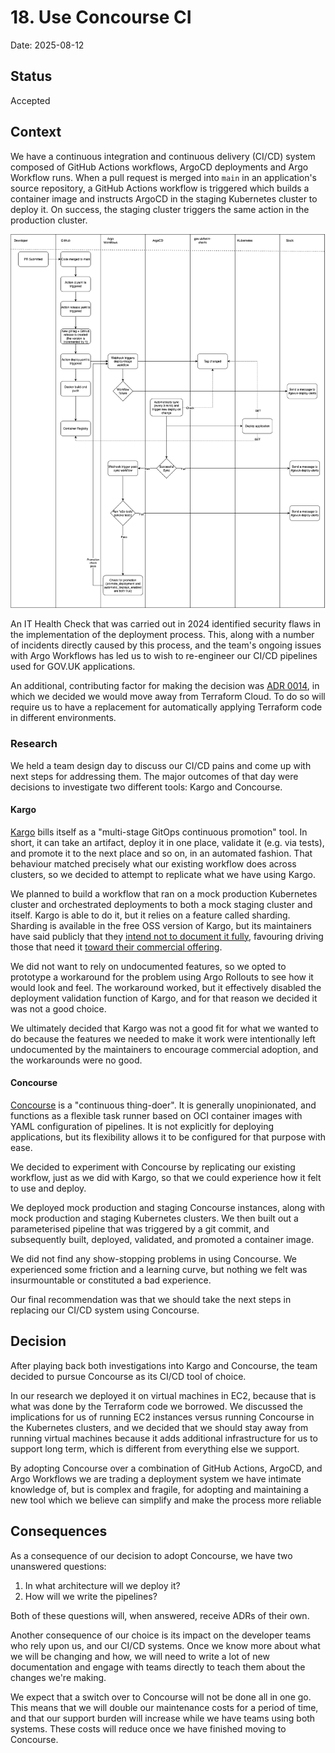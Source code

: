 # 18. Use Concourse CI

Date: 2025-08-12

## Status

Accepted

## Context
<!--
  Describe the problem being solved.
  Describe the context in which the decision is being made.
  Describe any relevant research that was conducted.
  Describe any other decisions that could have been made, and why we didn't make them.
-->

We have a continuous integration and continuous delivery (CI/CD) system composed of GitHub Actions workflows, ArgoCD 
deployments and Argo Workflow runs. When a pull request is merged into `main` in an application's source repository, 
a GitHub Actions workflow is triggered which builds a container image and instructs ArgoCD in the staging Kubernetes 
cluster to deploy it. On success, the staging cluster triggers the same action in the production cluster.

![A flowchart depicting the existing CI/CD process outlined in the previous paragraph](../../img/adr-0018-existing-cicd.png)

An IT Health Check that was carried out in 2024 identified security flaws in the implementation of the deployment process. 
This, along with a number of incidents directly caused by this process, and the team's ongoing issues with Argo Workflows 
has led us to wish to re-engineer our CI/CD pipelines used for GOV.UK applications.

An additional, contributing factor for making the decision was [ADR 0014](./0014-replace-terraform-cloud.md), in which we
decided we would move away from Terraform Cloud. To do so will require us to have a replacement for automatically applying
Terraform code in different environments.

### Research

We held a team design day to discuss our CI/CD pains and come up with next steps for addressing them. The major outcomes 
of that day were decisions to investigate two different tools: Kargo and Concourse.

#### Kargo
[Kargo](https://kargo.io/) bills itself as a "multi-stage GitOps continuous promotion" tool.  In short, it can take an
artifact, deploy it in one place, validate it (e.g. via tests), and promote it to the next place and so on, in an 
automated fashion. That behaviour matched precisely what our existing workflow does across clusters, so we decided to
attempt to replicate what we have using Kargo.

We planned to build a workflow that ran on a mock production Kubernetes cluster and orchestrated deployments to both a 
mock staging cluster and itself. Kargo is able to do it, but it relies on a feature called sharding. Sharding is available
in the free OSS version of Kargo, but its maintainers have said publicly that they [intend not to document it fully](https://github.com/akuity/kargo/issues/2447#issuecomment-3009092623), favouring driving those that need it [toward their commercial offering](https://github.com/akuity/kargo/issues/4633#issuecomment-3176727119).

We did not want to rely on undocumented features, so we opted to prototype a workaround for the problem using Argo Rollouts
to see how it would look and feel. The workaround worked, but it effectively disabled the deployment validation function 
of Kargo, and for that reason we decided it was not a good choice.

We ultimately decided that Kargo was not a good fit for what we wanted to do because the features we needed to make it work
were intentionally left undocumented by the maintainers to encourage commercial adoption, and the workarounds were no good. 

#### Concourse
[Concourse](https://concourse-ci.org/) is a "continuous thing-doer". It is generally unopinionated, and functions as a 
flexible task runner based on OCI container images with YAML configuration of pipelines. It is not explicitly for 
deploying applications, but its flexibility allows it to be configured for that purpose with ease.

We decided to experiment with Concourse by replicating our existing workflow, just as we did with Kargo, so that we could 
experience how it felt to use and deploy.

We deployed mock production and staging Concourse instances, along with mock production and staging Kubernetes clusters. 
We then built out a parameterised pipeline that was triggered by a git commit, and subsequently built, deployed, 
validated, and promoted a container image. 

We did not find any show-stopping problems in using Concourse. We experienced some friction and a learning curve, but
nothing we felt was insurmountable or constituted a bad experience.

Our final recommendation was that we should take the next steps in replacing our CI/CD system using Concourse.

## Decision

<!--
  Describe the decision we have made.
  Describe the justifications for making this decision.
  Describe any trade-offs we've made.
-->

After playing back both investigations into Kargo and Concourse, the team decided to pursue Concourse as its CI/CD tool
of choice. 

In our research we deployed it on virtual machines in EC2, because that is what was done by the Terraform code we borrowed.
We discussed the implications for us of running EC2 instances versus running Concourse in the Kubernetes clusters, and 
we decided that we should stay away from running virtual machines because it adds additional infrastructure for us to
support long term, which is different from everything else we support.

By adopting Concourse over a combination of GitHub Actions, ArgoCD, and Argo Workflows we are trading a deployment system
we have intimate knowledge of, but is complex and fragile, for adopting and maintaining a new tool which we believe can 
simplify and make the process more reliable

## Consequences

<!--
  Describe the impacts and side effects of the decision we have made.
  Describe the impacts and side effects on both the team and the systems we operate.
  Include both the good and the bad consequences.
-->

As a consequence of our decision to adopt Concourse, we have two unanswered questions:

1. In what architecture will we deploy it?
2. How will we write the pipelines?

Both of these questions will, when answered, receive ADRs of their own.

Another consequence of our choice is its impact on the developer teams who rely upon us, and our CI/CD systems. Once we 
know more about what we will be changing and how, we will need to write a lot of new documentation and engage with teams
directly to teach them about the changes we're making.

We expect that a switch over to Concourse will not be done all in one go. This means that we will double our maintenance
costs for a period of time, and that our support burden will increase while we have teams using both systems. These costs
will reduce once we have finished moving to Concourse.

